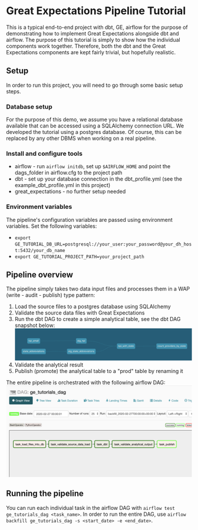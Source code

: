 # Great Expectations Pipeline Tutorial
This is a typical end-to-end project with dbt, GE, airflow for the purpose of demonstrating how to implement Great Expectations alongside dbt and airflow. The purpose of this tutorial is simply to show how the individual components work together. Therefore, both the dbt and the Great Expectations components are kept fairly trivial, but hopefully realistic.

## Setup

In order to run this project, you will need to go through some basic setup steps.

### Database setup
For the purpose of this demo, we assume you have a relational database available that can be accessed using a SQLAlchemy connection URL. We developed the tutorial using a postgres database. Of course, this can be replaced by any other DBMS when working on a real pipeline.

### Install and configure tools
* airflow - run `airflow initdb`, set up `$AIRFLOW_HOME` and point the dags_folder in airflow.cfg to the project path
* dbt - set up your database connection in the dbt_profile.yml (see the example_dbt_profile.yml in this project)
* great_expectations - no further setup needed

### Environment variables

The pipeline's configuration variables are passed using environment variables. Set the following variables:
* `export GE_TUTORIAL_DB_URL=postgresql://your_user:your_password@your_dh_host:5432/your_db_name`
* `export GE_TUTORIAL_PROJECT_PATH=your_project_path`


## Pipeline overview

The pipeline simply takes two data input files and processes them in a WAP (write - audit - publish) type pattern:
1. Load the source files to a postgres database using SQLAlchemy
2. Validate the source data files with Great Expectations
3. Run the dbt DAG to create a simple analytical table, see the dbt DAG snapshot below:
![The dbt DAG](images/dbt_dag.png)
4. Validate the analytical result
5. Publish (promote) the analytical table to a "prod" table by renaming it

The entire pipeline is orchestrated with the following airflow DAG:
![The airflow DAG](images/airflow_dag.png)

## Running the pipeline

You can run each individual task in the airflow DAG with `airflow test ge_tutorials_dag <task_name>`.
In order to run the entire DAG, use `airflow backfill ge_tutorials_dag -s <start_date> -e <end_date>`.

